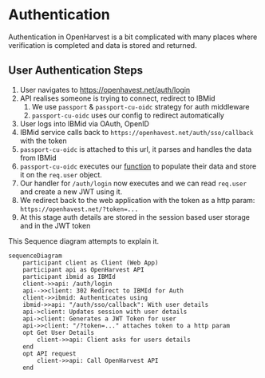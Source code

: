 # Authentication
Authentication in OpenHarvest is a bit complicated with many places where verification is completed and data is stored and returned.

## User Authentication Steps
1. User navigates to https://openhavest.net/auth/login
2. API realises someone is trying to connect, redirect to IBMid
   1. We use `passport` & `passport-cu-oidc` strategy for auth middleware
   2. `passport-cu-oidc` uses our config to redirect automatically
3. User logs into IBMid via OAuth, OpenID
4. IBMid service calls back to `https://openhavest.net/auth/sso/callback` with the token
5. `passport-cu-oidc` is attached to this url, it parses and handles the data from IBMid
6. `passport-cu-oidc` executes our [function](https://github.com/Call-for-Code/OpenHarvest/blob/8c957bdffc570b786fbc7e971ac44c841d76c311/backend/src/auth/IBMiDStrategy.ts#L14) to populate their data and store it on the `req.user` object.
7. Our handler for `/auth/login` now executes and we can read `req.user` and create a new JWT using it.
8. We redirect back to the web application with the token as a http param: `https://openhavest.net/?token=...`
9. At this stage auth details are stored in the session based user storage and in the JWT token

This Sequence diagram attempts to explain it.

```mermaid
sequenceDiagram
    participant client as Client (Web App)
    participant api as OpenHarvest API
    participant ibmid as IBMId
    client->>api: /auth/login
    api-->>client: 302 Redirect to IBMId for Auth
    client->>ibmid: Authenticates using
    ibmid->>api: "/auth/sso/callback": With user details 
    api->client: Updates session with user details
    api->client: Generates a JWT Token for user
    api->>client: "/?token=..." attaches token to a http param
    opt Get User Details
        client->>api: Client asks for users details
    end
    opt API request
        client->>api: Call OpenHarvest API
    end
```
